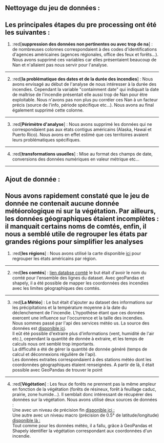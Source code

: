 ## Nettoyage du jeu de données : 

Les principales étapes du pre processing ont été les suivantes : 
---
1.  :red[**suppression des données non pertinentes ou avec trop de na**] : 
    de nombreuses colonnes correspondaient à des codes d'identifications d'agences américaines (agences régionales, office des feux et forêts...). Nous avons supprimé ces variables car elles présentaient beaucoup de Nan et n'allaient pas nous servir pour l'analyse.
---
2. :red[**la problématique des dates et de la durée des incendies**] : 
    Nous avons envisagé au début de l'analyse de nous intéresser à la durée des incendies. Cependant la variable "containment date" qui indiquait la date de maîtrise de l'incendie présentait elle aussi trop de Nan pour être exploitable. Nous n'avons pas non plus pu corréler ces Nan à un facteur précis (source de l'info, période spécifique etc...). Nous avons au final également supprimé cette colonne.
---
3. :red[**Périmètre d'analyse**] : 
    Nous avons supprimé les données qui ne correspondaient pas aux états contigus américains (Alaska, Hawaï et Puerto Rico). Nous avons en effet estimé que ces territoires avaient leurs problématiques spécifiques.
---
4. :red[**transformations usuelles**] : 
    Mise au format des champs de date, conversions des données numériques en valeur métrique etc...
---
## Ajout de donnée : 

Nous avons rapidement constaté que le jeu de donnée ne contenait aucune donnée météorologique ni sur la végétation. Par ailleurs, les données géographiques étaient incomplètes : il manquait certains noms de comtés, enfin, il nous a semblé utile de regrouper les états par grandes régions pour simplifier les analyses
---
1. :red[**les régions**] : 
    Nous avons utilisé la carte disponible [ici]( https://www.usgs.gov/programs/climate-adaptation-science-centers/casc-network-and-region-maps#:~:text=The%20CASCs%20are%20divided%20into,%2C%20South%20Central%2C%20and%20Southeast) pour regrouper les états américains par région.
---
2. :red[**les comtés**] :
    [lien databse comté](https://www.census.gov/geographies/mapping-files/time-series/geo/carto-boundary-file.html)
    le but était d'avoir le nom du comté pour l'ensemble des lignes du dataset. Avec geoPandas et shapely, il a été possible de mapper les coordonnées des incendies avec les limites géographiques des comtés.
---
3. :red[**La Météo**] : 
    Le but était d'ajouter au dataset des informations sur les précipitations et la température moyenne à la date du déclenchement de l'incendie.
    L'hypothèse étant que ces données exercent une influence sur l'occurrence et la taille des incendies.\
    Nous sommes passé par l'api des services météo us. La source des données est [disponible ici](https://www.ncei.noaa.gov/access).\
    Il eût été possible d'extraire plus d'informations (vent, humidité de l'air etc.), cependant la quantité de donnée à extraire, et les temps de calculs nous ont semblé trop importants.\
     La difficulté a été de gérer la quantité de donnée généré (temps de calcul et déconnexions régulière de l'api).\
    Les données extraites correspondaient à des stations météo dont les coordonnées géographiques étaient renseignées. A partir de là, il était possible avec GeoPandas de trouver le point 

---
4. :red[**Végétation**] : 
    Les feux de forêts ne prennent pas la même ampleur en fonction de la végétation (forêts de résineux, forêt à feuillage caduc, prairie, zone humide...). Il semblait donc intéressant de récupérer des données sur la végétation.
    Nous avons utilisé deux sources de données :\
    Une avec un niveau de précision fin [disponible ici :](https://water.usgs.gov/GIS/dsdl/ds240/index.html)\
    Une autre avec un niveau macro (précision de 0.5° de latitude/longitude)  [disponible là :](https://www.ncei.noaa.gov/erddap/griddap/areaveg_hyde_by_time_latitude_longitude.html)\
    Tout comme pour les données météo, il a fallu, grâce à GeoPandas et Shapely identifier la végétation correspondant aux coordonnées d'un incendie.
